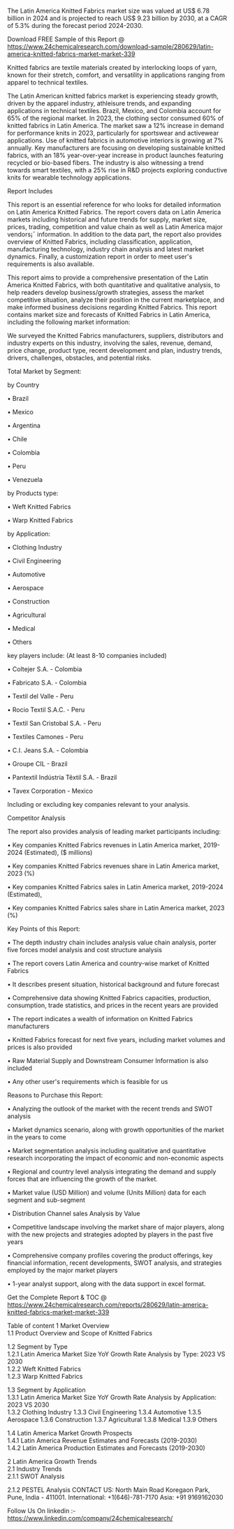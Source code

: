 The Latin America Knitted Fabrics market size was valued at US$ 6.78 billion in 2024 and is projected to reach US$ 9.23 billion by 2030, at a CAGR of 5.3% during the forecast period 2024-2030.

Download FREE Sample of this Report @ https://www.24chemicalresearch.com/download-sample/280629/latin-america-knitted-fabrics-market-market-339

Knitted fabrics are textile materials created by interlocking loops of yarn, known for their stretch, comfort, and versatility in applications ranging from apparel to technical textiles.

The Latin American knitted fabrics market is experiencing steady growth, driven by the apparel industry, athleisure trends, and expanding applications in technical textiles. Brazil, Mexico, and Colombia account for 65% of the regional market. In 2023, the clothing sector consumed 60% of knitted fabrics in Latin America. The market saw a 12% increase in demand for performance knits in 2023, particularly for sportswear and activewear applications. Use of knitted fabrics in automotive interiors is growing at 7% annually. Key manufacturers are focusing on developing sustainable knitted fabrics, with an 18% year-over-year increase in product launches featuring recycled or bio-based fibers. The industry is also witnessing a trend towards smart textiles, with a 25% rise in R&D projects exploring conductive knits for wearable technology applications.

Report Includes

This report is an essential reference for who looks for detailed information on Latin America Knitted Fabrics. The report covers data on Latin America markets including historical and future trends for supply, market size, prices, trading, competition and value chain as well as Latin America major vendors¡¯ information. In addition to the data part, the report also provides overview of Knitted Fabrics, including classification, application, manufacturing technology, industry chain analysis and latest market dynamics. Finally, a customization report in order to meet user's requirements is also available.

This report aims to provide a comprehensive presentation of the Latin America Knitted Fabrics, with both quantitative and qualitative analysis, to help readers develop business/growth strategies, assess the market competitive situation, analyze their position in the current marketplace, and make informed business decisions regarding Knitted Fabrics. This report contains market size and forecasts of Knitted Fabrics in Latin America, including the following market information:

We surveyed the Knitted Fabrics manufacturers, suppliers, distributors and industry experts on this industry, involving the sales, revenue, demand, price change, product type, recent development and plan, industry trends, drivers, challenges, obstacles, and potential risks.

Total Market by Segment:

by Country

•    Brazil

•    Mexico

•    Argentina

•    Chile

•    Colombia

•    Peru

•    Venezuela

by Products type:

•    Weft Knitted Fabrics

•    Warp Knitted Fabrics

by Application:

•    Clothing Industry

•    Civil Engineering

•    Automotive

•    Aerospace

•    Construction

•    Agricultural

•    Medical

•    Others

key players include: (At least 8-10 companies included)

•    Coltejer S.A. - Colombia

•    Fabricato S.A. - Colombia

•    Textil del Valle - Peru

•    Rocio Textil S.A.C. - Peru

•    Textil San Cristobal S.A. - Peru

•    Textiles Camones - Peru

•    C.I. Jeans S.A. - Colombia

•    Groupe CIL - Brazil

•    Pantextil Indústria Têxtil S.A. - Brazil

•    Tavex Corporation - Mexico

Including or excluding key companies relevant to your analysis.

Competitor Analysis

The report also provides analysis of leading market participants including:

•    Key companies Knitted Fabrics revenues in Latin America market, 2019-2024 (Estimated), ($ millions)

•    Key companies Knitted Fabrics revenues share in Latin America market, 2023 (%)

•    Key companies Knitted Fabrics sales in Latin America market, 2019-2024 (Estimated),

•    Key companies Knitted Fabrics sales share in Latin America market, 2023 (%)

Key Points of this Report:

•    The depth industry chain includes analysis value chain analysis, porter five forces model analysis and cost structure analysis

•    The report covers Latin America and country-wise market of Knitted Fabrics

•    It describes present situation, historical background and future forecast

•    Comprehensive data showing Knitted Fabrics capacities, production, consumption, trade statistics, and prices in the recent years are provided

•    The report indicates a wealth of information on Knitted Fabrics manufacturers

•    Knitted Fabrics forecast for next five years, including market volumes and prices is also provided

•    Raw Material Supply and Downstream Consumer Information is also included

•    Any other user's requirements which is feasible for us

Reasons to Purchase this Report:

•    Analyzing the outlook of the market with the recent trends and SWOT analysis

•    Market dynamics scenario, along with growth opportunities of the market in the years to come

•    Market segmentation analysis including qualitative and quantitative research incorporating the impact of economic and non-economic aspects

•    Regional and country level analysis integrating the demand and supply forces that are influencing the growth of the market.

•    Market value (USD Million) and volume (Units Million) data for each segment and sub-segment

•    Distribution Channel sales Analysis by Value

•    Competitive landscape involving the market share of major players, along with the new projects and strategies adopted by players in the past five years

•    Comprehensive company profiles covering the product offerings, key financial information, recent developments, SWOT analysis, and strategies employed by the major market players

•    1-year analyst support, along with the data support in excel format.

Get the Complete Report & TOC @ https://www.24chemicalresearch.com/reports/280629/latin-america-knitted-fabrics-market-market-339

Table of content
1 Market Overview    
1.1 Product Overview and Scope of Knitted Fabrics 

1.2 Segment by Type    
1.2.1 Latin America Market Size YoY Growth Rate Analysis by Type: 2023 VS 2030    
1.2.2 Weft Knitted Fabrics    
1.2.3 Warp Knitted Fabrics

1.3 Segment by Application  
1.3.1 Latin America Market Size YoY Growth Rate Analysis by Application: 2023 VS 2030    
1.3.2    Clothing Industry
1.3.3    Civil Engineering
1.3.4    Automotive
1.3.5    Aerospace
1.3.6    Construction
1.3.7    Agricultural
1.3.8    Medical
1.3.9    Others

1.4 Latin America Market Growth Prospects    
1.4.1 Latin America Revenue Estimates and Forecasts (2019-2030)    
1.4.2 Latin America Production Estimates and Forecasts (2019-2030)  

2 Latin America Growth Trends    
2.1 Industry Trends    
2.1.1 SWOT Analysis    

2.1.2 PESTEL Analysis     CONTACT US:
North Main Road Koregaon Park, Pune, India - 411001.
International: +1(646)-781-7170
Asia: +91 9169162030

Follow Us On linkedin :- https://www.linkedin.com/company/24chemicalresearch/
